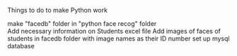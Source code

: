 Things to do to make Python work

make "facedb" folder in "python face recog" folder <br>
Add necessary information on Students excel file
Add images of faces of students in facedb folder with image names as their ID number
set up mysql database
